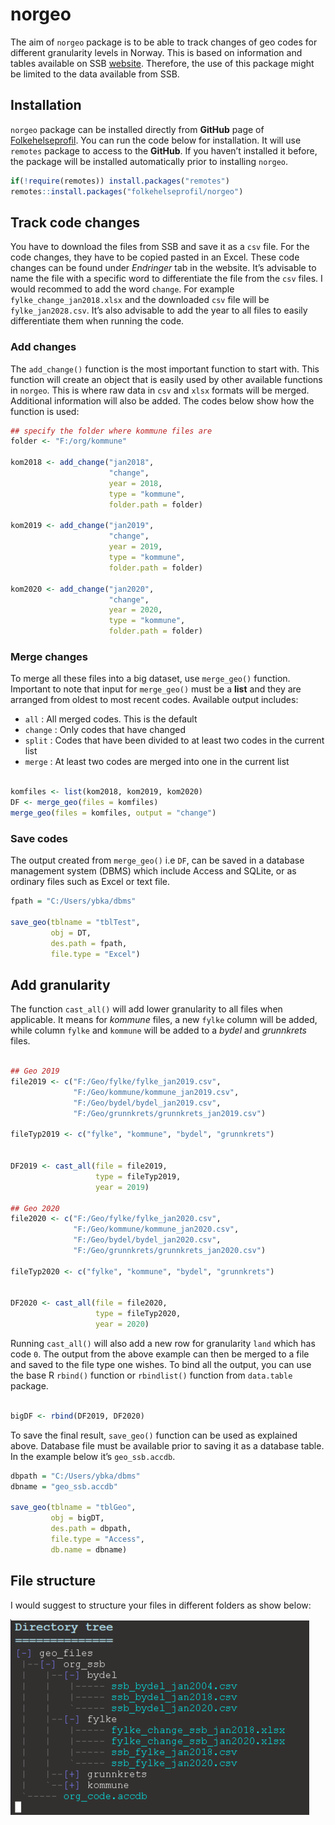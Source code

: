 
# norgeo

<!-- badges: start -->

<!-- badges: end -->

The aim of `norgeo` package is to be able to track changes of geo codes
for different granularity levels in Norway. This is based on information
and tables available on SSB
[website](https://www.ssb.no/befolkning/artikler-og-publikasjoner/regionale-endringer-2020).
Therefore, the use of this package might be limited to the data
available from SSB.

## Installation

`norgeo` package can be installed directly from **GitHub** page of
[Folkehelseprofil](https://github.com/folkehelseprofil). You can run the
code below for installation. It will use `remotes` package to access to
the **GitHub**. If you haven’t installed it before, the package will be
installed automatically prior to installing `norgeo`.

``` r
if(!require(remotes)) install.packages("remotes")
remotes::install.packages("folkehelseprofil/norgeo")
```

## Track code changes

You have to download the files from SSB and save it as a `csv` file. For
the code changes, they have to be copied pasted in an Excel. These code
changes can be found under *Endringer* tab in the website. It’s
advisable to name the file with a specific word to differentiate the
file from the `csv` files. I would recommed to add the word `change`.
For example `fylke_change_jan2018.xlsx` and the downloaded `csv` file
will be `fylke_jan2028.csv`. It’s also advisable to add the year to all
files to easily differentiate them when running the code.

### Add changes

The `add_change()` function is the most important function to start
with. This function will create an object that is easily used by other
available functions in `norgeo`. This is where raw data in `csv` and
`xlsx` formats will be merged. Additional information will also be
added. The codes below show how the function is used:

``` r
## specify the folder where kommune files are
folder <- "F:/org/kommune"

kom2018 <- add_change("jan2018",
                      "change",
                      year = 2018,
                      type = "kommune",
                      folder.path = folder)

kom2019 <- add_change("jan2019",
                      "change",
                      year = 2019,
                      type = "kommune",
                      folder.path = folder)

kom2020 <- add_change("jan2020",
                      "change",
                      year = 2020,
                      type = "kommune",
                      folder.path = folder)
```

### Merge changes

To merge all these files into a big dataset, use `merge_geo()` function.
Important to note that input for `merge_geo()` must be a **list** and
they are arranged from oldest to most recent codes. Available output
includes:

  - `all` : All merged codes. This is the default
  - `change` : Only codes that have changed
  - `split` : Codes that have been divided to at least two codes in the
    current list
  - `merge` : At least two codes are merged into one in the current list

<!-- end list -->

``` r

komfiles <- list(kom2018, kom2019, kom2020)
DF <- merge_geo(files = komfiles)
merge_geo(files = komfiles, output = "change")
```

### Save codes

The output created from `merge_geo()` i.e `DF`, can be saved in a
database management system (DBMS) which include Access and SQLite, or as
ordinary files such as Excel or text file.

``` r
fpath = "C:/Users/ybka/dbms"

save_geo(tblname = "tblTest",
         obj = DT,
         des.path = fpath,
         file.type = "Excel")
```

## Add granularity

The function `cast_all()` will add lower granularity to all files when
applicable. It means for *kommune* files, a new `fylke` column will be
added, while column `fylke` and `kommune` will be added to a *bydel* and
*grunnkrets* files.

``` r

## Geo 2019
file2019 <- c("F:/Geo/fylke/fylke_jan2019.csv",
              "F:/Geo/kommune/kommune_jan2019.csv",
              "F:/Geo/bydel/bydel_jan2019.csv",
              "F:/Geo/grunnkrets/grunnkrets_jan2019.csv")

fileTyp2019 <- c("fylke", "kommune", "bydel", "grunnkrets")


DF2019 <- cast_all(file = file2019,
                   type = fileTyp2019,
                   year = 2019)

## Geo 2020
file2020 <- c("F:/Geo/fylke/fylke_jan2020.csv",
              "F:/Geo/kommune/kommune_jan2020.csv",
              "F:/Geo/bydel/bydel_jan2020.csv",
              "F:/Geo/grunnkrets/grunnkrets_jan2020.csv")

fileTyp2020 <- c("fylke", "kommune", "bydel", "grunnkrets")


DF2020 <- cast_all(file = file2020,
                   type = fileTyp2020,
                   year = 2020)
```

Running `cast_all()` will also add a new row for granularity `land`
which has code `0`. The output from the above example can then be merged
to a file and saved to the file type one wishes. To bind all the output,
you can use the base R `rbind()` function or `rbindlist()` function from
`data.table` package.

``` r

bigDF <- rbind(DF2019, DF2020)
```

To save the final result, `save_geo()` function can be used as explained
above. Database file must be available prior to saving it as a database
table. In the example below it’s `geo_ssb.accdb`.

``` r
dbpath = "C:/Users/ybka/dbms"
dbname = "geo_ssb.accdb"

save_geo(tblname = "tblGeo",
         obj = bigDT,
         des.path = dbpath,
         file.type = "Access",
         db.name = dbname)
```

## File structure

I would suggest to structure your files in different folders as show
below:

![File structure](man/figures/geo_dir2.PNG)
